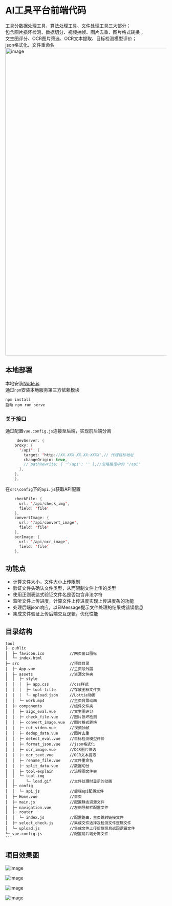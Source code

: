 # AI工具平台前端代码
工具分数据处理工具、算法处理工具、文件处理工具三大部分；<br>
包含图片损坏检测、数据切分、视频抽帧、图片去重、图片格式转换；<br>
文生图评分、OCR图片筛选、OCR文本提取、目标检测模型评价；<br>
json格式化、文件重命名<br>
<img width="960" alt="image" src="https://github.com/user-attachments/assets/41251377-b673-4a4c-8413-aecd30af5312" />
## 本地部署

本地安装[Node.js](https://nodejs.org/zh-cn)<br>
通过`npm`安装本地服务第三方依赖模块<br>

    npm install
    启动 npm run serve
### 关于接口

通过配置`vue.config.js`连接至后端，实现前后端分离<br>

```java
     devServer: {
    proxy: {
      '/api': {
        target: 'http://XX.XXX.XX.XX:XXXX',// 代理目标地址
        changeOrigin: true,
        // pathRewrite: { '^/api': '' },//忽略路径中的 "/api"
      },
    },
    },
```
    
在`src\config`下的`api.js`获取API配置

```java
    checkFile: {
      url: '/api/check_img',
      field: 'file'
    },
    convertImage: {
      url: '/api/convert_image',
      field: 'file'
    },
    ocrImage: {
      url: '/api/ocr_image',
      field: 'file'
    },
```
## 功能点

* 计算文件大小，文件大小上传限制<br>
* 验证文件头确认文件类型，从而限制文件上传的类型<br>
* 使用正则表达式验证文件名是否包含非法字符<br>
* 监听文件上传进度，计算文件上传进度实现上传进度条的功能<br>
* 处理后端json响应，以ElMessage提示文件处理的结果或错误信息<br>
* 集成文件验证上传后端交互逻辑，优化性能<br>

## 目录结构

    tool
    ├─ public
    │  ├─ favicon.ico           //网页窗口图标
    │  └─ index.html
    ├─ src                      //项目目录
    │  ├─ App.vue               //主页最外层
    │  ├─ assets                //资源文件夹
    │  │  ├─ style
    │  │  │  ├─ app.css         //css样式
    │  │  │  ├─ tool-title      //存放图标文件夹
    │  │  │  └─ upload.json     //Lottie动画
    │  │  └─ work.mp4           //主页背景动画
    │  ├─ components            //组件文件夹
    │  │  ├─ aigc_eval.vue      //文生图评分
    │  │  ├─ check_file.vue     //图片损坏检测
    │  │  ├─ convert_image.vue  //图片格式转换
    │  │  ├─ cut_video.vue      //视频抽帧
    │  │  ├─ dedup_data.vue     //图片去重
    │  │  ├─ detect_eval.vue    //目标检测模型评价
    │  │  ├─ format_json.vue    //json格式化
    │  │  ├─ ocr_image.vue      //OCR图片筛选
    │  │  ├─ ocr_text.vue       //OCR文本提取
    │  │  ├─ rename_file.vue    //文件重命名
    │  │  ├─ split_data.vue     //数据切分
    │  │  ├─ tool-explain       //流程图文件夹
    │  │  └─ tool-img 
    │  │     └─ load.gif        //文件处理时显示的动画
    │  ├─ config
    │  │  └─ api.js             //后端api配置文件
    │  ├─ Home.vue              //首页
    │  ├─ main.js               //配置静态资源文件
    │  ├─ navigation.vue        //左侧导航栏配置文件
    │  ├─ router
    │  │  └─ index.js           //配置路由，主页跳转链接文件
    │  ├─ select_check.js       //集成文件选择及检测文件逻辑文件
    │  └─ upload.js             //集成文件上传后端信息返回逻辑文件
    └─ vue.config.js            //配置前后端分离文件
    ```

## 项目效果图

![image](https://github.com/user-attachments/assets/a25a94ac-03f3-465a-bb78-f2f5716f3c4e)

![image](https://github.com/user-attachments/assets/54d8242f-16a7-4a5b-a6fd-fa43bbd9244b)

![image](https://github.com/user-attachments/assets/3ebe3762-e1d5-46b4-9c92-20f9b34e0754)

![image](https://github.com/user-attachments/assets/5eaa14d2-b524-447d-9b3a-e75cfa9b7f15)


